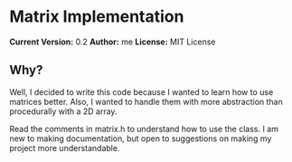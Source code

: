 # Matrix Implementation
**Current Version:** 0.2
**Author:** me
**License:** MIT License

## Why?
Well, I decided to write this code because I wanted to learn how to use matrices better. Also, I wanted to handle them with more abstraction than procedurally with a 2D array.

Read the comments in matrix.h to understand how to use the class. I am new to making documentation, but open to suggestions on making my project more understandable.